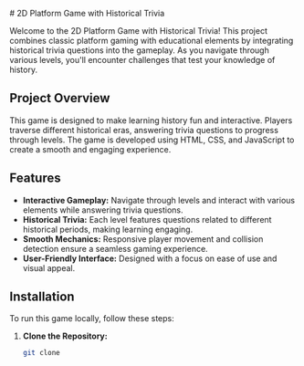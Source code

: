  
 # 2D Platform Game with Historical Trivia

Welcome to the 2D Platform Game with Historical Trivia! This project combines classic platform gaming with educational elements by integrating historical trivia questions into the gameplay. As you navigate through various levels, you'll encounter challenges that test your knowledge of history.

## Project Overview

This game is designed to make learning history fun and interactive. Players traverse different historical eras, answering trivia questions to progress through levels. The game is developed using HTML, CSS, and JavaScript to create a smooth and engaging experience.

## Features

- **Interactive Gameplay:** Navigate through levels and interact with various elements while answering trivia questions.
- **Historical Trivia:** Each level features questions related to different historical periods, making learning engaging.
- **Smooth Mechanics:** Responsive player movement and collision detection ensure a seamless gaming experience.
- **User-Friendly Interface:** Designed with a focus on ease of use and visual appeal.

## Installation

To run this game locally, follow these steps:

1. **Clone the Repository:**

   ```bash
   git clone 
